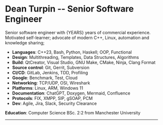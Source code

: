 # Dean Turpin -- Senior Software Engineer

Senior software engineer with {YEARS} years of commercial experience. Motivated self-learner; advocate of modern C++, Linux, automation and knowledge sharing;

- __Languages__: C++23, Bash, Python, Haskell; OOP, Functional
- __Design__: Multithreading, Templates,  Data Structures, Algorithms
- __Build__: QtCreator, Visual Studio, GNU Make, CMake, Ninja, Clang Format
- __Source control__: Git, Gerrit, Subversion
- __CI/CD__: GitLab, Jenkins, TDD, Profiling
- __Google__: Benchmark, Test, Cloud
- __Networking__: TCP/UDP, OSI, Wireshark
- __Platforms__: Linux, ARM, Windows 11
- __Documentation__: ChatGPT, Doxygen, Mermaid, Confluence
- __Protocols__: FIX, XMPP, SIP, gSOAP, PCM
- __Dev__: Agile, Jira, Slack, Security Clearance

__Education__: Computer Science BSc. 2:2 from Manchester University

___


